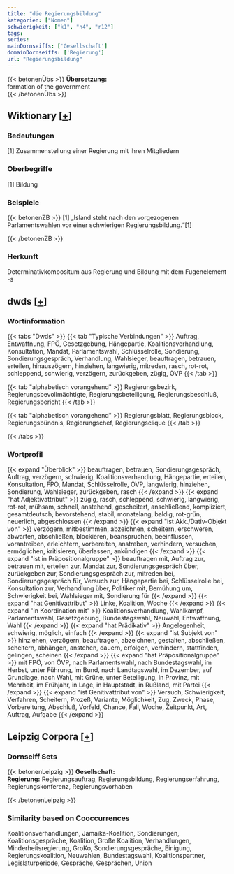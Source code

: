 ```yaml
---
title: "die Regierungsbildung"
kategorien: ["Nomen"]
schwierigkeit: ["k1", "h4", "r12"]
tags:
series:
mainDornseiffs: ['Gesellschaft']
domainDornseiffs: ['Regierung']
url: "Regierungsbildung"
---
```


{{< betonenÜbs >}}
**Übersetzung:**  
formation of the government  
{{< /betonenÜbs >}}

## Wiktionary [[+](https://de.wiktionary.org/wiki/Regierungsbildung)]

### Bedeutungen
[1] Zusammenstellung einer Regierung mit ihren Mitgliedern  

### Oberbegriffe
[1] Bildung  

### Beispiele
{{< betonenZB >}}
[1] „Island steht nach den vorgezogenen Parlamentswahlen vor einer schwierigen Regierungsbildung.“[1]  

{{< /betonenZB >}}
### Herkunft
Determinativkompositum aus Regierung und Bildung mit dem Fugenelement -s  



## dwds [[+](https://www.dwds.de/wb/Regierungsbildung)]

### Wortinformation
{{< tabs "Dwds" >}}
{{< tab "Typische Verbindungen" >}}
Auftrag, Entwaffnung, FPÖ, Gesetzgebung, Hängepartie, Koalitionsverhandlung, Konsultation, Mandat, Parlamentswahl, Schlüsselrolle, Sondierung, Sondierungsgespräch, Verhandlung, Wahlsieger, beauftragen, betrauen, erteilen, hinauszögern, hinziehen, langwierig, mitreden, rasch, rot-rot, schleppend, schwierig, verzögern, zurückgeben, zügig, ÖVP
{{< /tab >}}

{{< tab "alphabetisch vorangehend" >}}
Regierungsbezirk, Regierungsbevollmächtigte, Regierungsbeteiligung, Regierungsbeschluß, Regierungsbericht
{{< /tab >}}

{{< tab "alphabetisch vorangehend" >}}
Regierungsblatt, Regierungsblock, Regierungsbündnis, Regierungschef, Regierungsclique
{{< /tab >}}

{{< /tabs >}}

### Wortprofil
{{< expand "Überblick" >}} beauftragen, betrauen, Sondierungsgespräch, Auftrag, verzögern, schwierig, Koalitionsverhandlung, Hängepartie, erteilen, Konsultation, FPÖ, Mandat, Schlüsselrolle, ÖVP, langwierig, hinziehen, Sondierung, Wahlsieger, zurückgeben, rasch {{< /expand >}}
{{< expand "hat Adjektivattribut" >}} zügig, rasch, schleppend, schwierig, langwierig, rot-rot, mühsam, schnell, anstehend, gescheitert, anschließend, kompliziert, gesamtdeutsch, bevorstehend, stabil, monatelang, baldig, rot-grün, neuerlich, abgeschlossen {{< /expand >}}
{{< expand "ist Akk./Dativ-Objekt von" >}} verzögern, mitbestimmen, abzeichnen, scheitern, erschweren, abwarten, abschließen, blockieren, beanspruchen, beeinflussen, vorantreiben, erleichtern, vorbereiten, anstreben, verhindern, versuchen, ermöglichen, kritisieren, überlassen, ankündigen {{< /expand >}}
{{< expand "ist in Präpositionalgruppe" >}} beauftragen mit, Auftrag zur, betrauen mit, erteilen zur, Mandat zur, Sondierungsgespräch über, zurückgeben zur, Sondierungsgespräch zur, mitreden bei, Sondierungsgespräch für, Versuch zur, Hängepartie bei, Schlüsselrolle bei, Konsultation zur, Verhandlung über, Politiker mit, Bemühung um, Schwierigkeit bei, Wahlsieger mit, Sondierung für {{< /expand >}}
{{< expand "hat Genitivattribut" >}} Linke, Koalition, Woche {{< /expand >}}
{{< expand "in Koordination mit" >}} Koalitionsverhandlung, Wahlkampf, Parlamentswahl, Gesetzgebung, Bundestagswahl, Neuwahl, Entwaffnung, Wahl {{< /expand >}}
{{< expand "hat Prädikativ" >}} Angelegenheit, schwierig, möglich, einfach {{< /expand >}}
{{< expand "ist Subjekt von" >}} hinziehen, verzögern, beauftragen, abzeichnen, gestalten, abschließen, scheitern, abhängen, anstehen, dauern, erfolgen, verhindern, stattfinden, gelingen, scheinen {{< /expand >}}
{{< expand "hat Präpositionalgruppe" >}} mit FPÖ, von ÖVP, nach Parlamentswahl, nach Bundestagswahl, im Herbst, unter Führung, im Bund, nach Landtagswahl, im Dezember, auf Grundlage, nach Wahl, mit Grüne, unter Beteiligung, in Provinz, mit Mehrheit, im Frühjahr, in Lage, in Hauptstadt, in Rußland, mit Partei {{< /expand >}}
{{< expand "ist Genitivattribut von" >}} Versuch, Schwierigkeit, Verfahren, Scheitern, Prozeß, Variante, Möglichkeit, Zug, Zweck, Phase, Vorbereitung, Abschluß, Vorfeld, Chance, Fall, Woche, Zeitpunkt, Art, Auftrag, Aufgabe {{< /expand >}}

## Leipzig Corpora [[+](https://corpora.uni-leipzig.de/en/res?word=Regierungsbildung&corpusId=deu_newscrawl-public_2018)]

### Dornseiff Sets
{{< betonenLeipzig >}}
**Gesellschaft:**  
**Regierung:** Regierungsauftrag, Regierungsbildung, Regierungserfahrung, Regierungskonferenz, Regierungsvorhaben  

{{< /betonenLeipzig >}}

### Similarity based on Cooccurrences
Koalitionsverhandlungen, Jamaika-Koalition, Sondierungen, Koalitionsgespräche, Koalition, Große Koalition, Verhandlungen, Minderheitsregierung, GroKo, Sondierungsgespräche, Einigung, Regierungskoalition, Neuwahlen, Bundestagswahl, Koalitionspartner, Legislaturperiode, Gespräche, Gesprächen, Union

